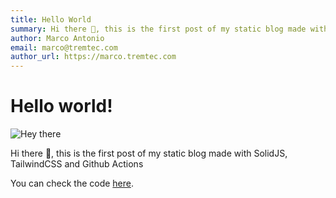 ```yaml
---
title: Hello World
summary: Hi there 👋, this is the first post of my static blog made with SolidJS, TailwindCSS and Github Actions
author: Marco Antonio
email: marco@tremtec.com
author_url: https://marco.tremtec.com
---
```


# Hello world!

![Hey there](https://c.tenor.com/mGgWY8RkgYMAAAAC/hello-world.gif)

Hi there 👋, this is the first post of my static blog made with SolidJS, TailwindCSS and Github Actions

You can check the code [here](https://github.dev/marco-souza/marco-souza.github.io).
